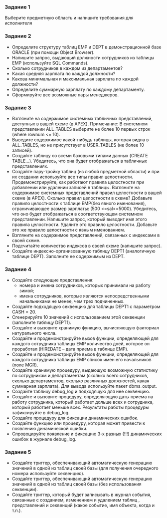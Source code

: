 ### Задание 1
Выберите предметную область и напишите требования для исполнителя

### Задание 2
* Определите структуру таблиц EMP и DEPT в демонстрационной базе ORACLE (при помощи Object Browser).
* Напишите запрос, выдающий должности сотрудников из таблицы EMP (используйте SQL Commands).
* Сколько сотрудников в каждом из департаментов?
* Какая средняя зарплата по каждой должности?
* Какова минимальная и максимальная зарплата по каждой должности?
* Определите суммарную зарплату по каждому  департаменту.
* Сформируйте все возможные пары менеджеров.

### Задание 3
* Взгляните на содержимое системных табличных представлений, доступных в вашей схеме (в APEX). Примечание:  В системном представлении ALL_TABLES  выберите не более 10 первых строк (where rownum <= 10).
* Выведите содержимое какой-нибудь таблицы, которая видна в ALL_TABLES, но не присутствует в USER_TABLES (не более 10 записей).
* Создайте таблицу со всеми базовыми типами данных (CREATE TABLE...). Убедитесь, что она будет отображаться в табличных представлениях.
* Создайте пару-тройку таблиц (из любой предметной области) и при их создании используйте все типы правил целостности. Продемонстрируйте, как работают правила целостности при добавлении или удалении записей в таблицы.
Взгляните на содержимое системных представлений правил целостности в вашей схеме (в APEX). Сколько правил целостности в схеме?
Добавьте правило целостности к таблице EMP(без явного именования), ограничивающее размер зарплаты: (500 <=sal<=5000). Убедитесь, что оно будет отображаться в соответствующем системном представлении. Напишите запрос, который выводит имя этого правила целостности.
Удалите это правило целостности. Добавьте это же правило целостности с явным именованием.
* Взгляните на содержимое представлений, связанных с индексами в своей схеме.
* Подсчитайте количество индексов в своей схеме (напишите запрос).
* Создайте индексно-организованную таблицу DEPT1 (аналогичную таблице DEPT). Заполните ее содержимым из DEPT.

### Задание 4
* Создайте следующие представления:
    + номера и имена сотрудников, которых принимали на работу зимой;  
    + имена сотрудников, которые являются непосредственными начальниками не менее, чем трех подчиненных. 
* Создайте подходящую секвенцию для таблицы DEPT1 с параметром CASH = 20.
* Сгенерируйте 10 значений с использованием этой секвенции (заполните таблицу DEPT1).
* Создайте и вызовите хранимую функцию, вычисляющую факториал натурального числа.
* Создайте и продемонстрируйте вызов функции, определяющей для каждого сотрудника таблицы EMP количество дней, которое он проработал (HIREDATE – дата приема в таблице EMP).
* Создайте и продемонстрируйте вызов функции, определяющей для каждого сотрудника таблицы EMP список имен его начальников (поле MGR).
* Создайте хранимую процедуру, выдающую возможную статистику по сотрудникам и департаментам (сколько всего сотрудников, сколько департаментов, сколько различных должностей, какая суммарная зарплата). Для вывода используйте пакет dbms_output.
* Создайте таблицу debug_log и подходящую для нее секвенцию.
* Создайте и вызовите процедуру, определяющую даты приема на работу сотрудника, который работает дольше всех и сотрудника, который работает меньше всех. Результаты работы процедуры зафиксируйте в debug_log.
* Создайте процедуру для фиксации динамических ошибок.
* Создайте функцию или процедуру, которая может привести к появлению динамической ошибки. 
* Спровоцируйте появление и фиксацию 3-х разных (!!!) динамических ошибок в журнале debug_log.

### Задание 5
* Создайте триггер, обеспечивающий автоматическую генерацию значений  в одной из таблиц своей базы (для получения очередного номера используйте секвенцию).
* Создайте триггер, обеспечивающий автоматическую генерацию значений  в одной из таблиц своей базы (без использования секвенции).
* Создайте триггер, который будет записывать в журнал события, связанные с созданием, изменением и удалением таблиц , представлений и секвенций (какое событие, имя объекта, когда и т.п.).
